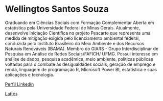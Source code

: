 # Wellingtos Santos Souza

Graduando em Ciências Sociais com Formação Complementar Aberta em estatística pela Universidade Federal de Minas Gerais. Atualmente, desenvolve Iniciação Científica no projeto Pescarte que representa uma medida de mitigação exigida pelo licenciamento ambiental federal, conduzida pelo Instituto Brasileiro do Meio Ambiente e dos Recursos Naturais Renováveis (IBAMA). Membro do GIARS - Grupo Interdisciplinar de Pesquisa em Análise de Redes Sociais/FAFICH/ UFMG. Possui interesse em análise de dados, pesquisa acadêmica, meio ambiente, políticas públicas voltadas para o combate às desigualdades sociais, geração de emprego e renda, linguagem de programação R, Microsoft Power BI, estatística e suas aplicações e tecnologia.

[Perfil Linkedin](https://www.linkedin.com/in/wellington-santos-souza)

[Lattes](http://lattes.cnpq.br/6574776498457184)
